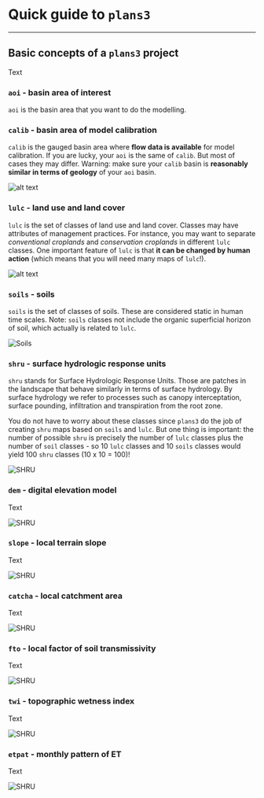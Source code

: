 # Quick guide to `plans3`

---
## Basic concepts of a `plans3` project

Text

### `aoi` - basin area of interest 

`aoi` is the basin area that you want to do the modelling.  

### `calib` - basin area of model calibration

`calib` is the gauged basin area where **flow data is available** for model calibration. 
If you are lucky, your `aoi` is the same of `calib`. But most of cases they may differ.
Warning: make sure your `calib` basin is **reasonably similar in terms of geology** of your `aoi` basin. 

![alt text](https://github.com/ipo-exe/plans3/blob/main/docs/figs/aoi_calib.PNG "aoi_calib")


### `lulc` - land use and land cover

`lulc` is the set of classes of land use and land cover. 
Classes may have attributes of management practices. For instance, you may want to separate _conventional croplands_
 and _conservation croplands_ in different `lulc` classes. One important feature of `lulc` is that
 **it can be changed by human action** (which means that you will need many maps of `lulc`!).

![alt text](https://github.com/ipo-exe/plans3/blob/main/docs/figs/lulc.PNG "calib_lulc")

### `soils` - soils

`soils` is the set of classes of soils. These are considered static in human time scales. 
Note: `soils` classes not include the organic superficial horizon of soil, which actually is related to `lulc`.   

![Soils](https://github.com/ipo-exe/plans3/blob/main/docs/figs/soils.PNG "calib_soils")

### `shru` - surface hydrologic response units

`shru` stands for Surface Hydrologic Response Units. Those are patches in the landscape 
that behave similarly in terms of surface hydrology. By surface hydrology we refer to processes such as
canopy interceptation, surface pounding, infiltration and transpiration from the root zone.
   
You do not have to worry about these classes since `plans3` do the job of creating `shru` maps based
 on `soils` and `lulc`. But one thing is important: the number of possible `shru` is precisely the number of 
 `lulc` classes plus the number of `soil` classes - so 10 `lulc` classes and 10 `soils` classes would yield 100 `shru` 
 classes (10 x 10 = 100)!   
 
 ![SHRU](https://github.com/ipo-exe/plans3/blob/main/docs/figs/shru.PNG "calib_shru")


### `dem` - digital elevation model

Text

![SHRU](https://github.com/ipo-exe/plans3/blob/main/docs/figs/dem.PNG "calib_dem")


### `slope` - local terrain slope

Text

![SHRU](https://github.com/ipo-exe/plans3/blob/main/docs/figs/slope.PNG "calib_slope")


### `catcha` - local catchment area

Text

![SHRU](https://github.com/ipo-exe/plans3/blob/main/docs/figs/catcha.PNG "calib_catcha")

### `fto` - local factor of soil transmissivity

Text

![SHRU](https://github.com/ipo-exe/plans3/blob/main/docs/figs/fto.PNG "calib_fto")

### `twi` - topographic wetness index

Text

![SHRU](https://github.com/ipo-exe/plans3/blob/main/docs/figs/twi.PNG "calib_twi")

### `etpat` - monthly pattern of ET

Text

![SHRU](https://github.com/ipo-exe/plans3/blob/main/docs/figs/etpat.PNG "calib_shru")

